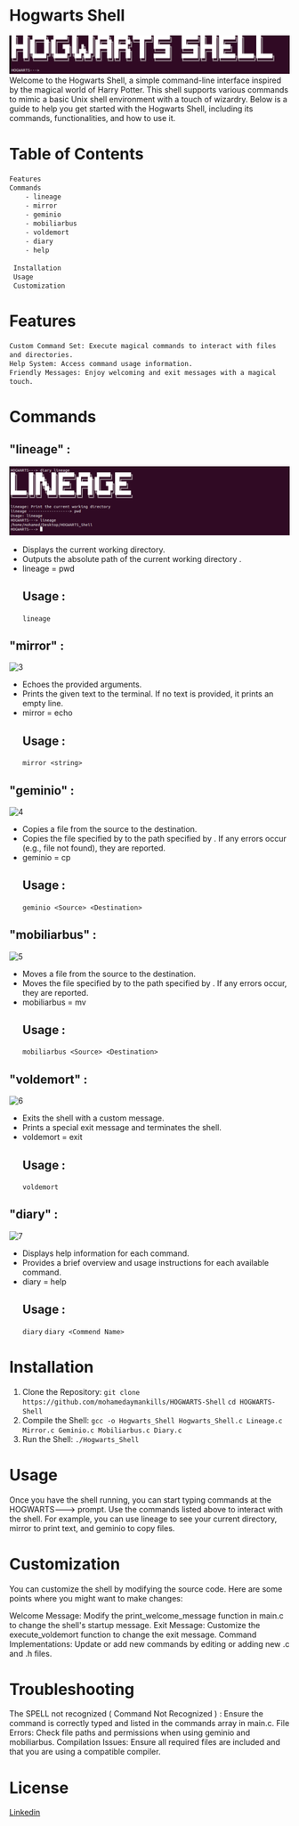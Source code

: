 # Hogwarts Shell
![1](https://github.com/mohamedaymankills/HOGWARTS-Shell/blob/main/Readme_Images/Hogwarts.png)
Welcome to the Hogwarts Shell, a simple command-line interface inspired by the magical world of Harry Potter. This shell supports various commands to mimic a basic Unix shell environment with a touch of wizardry. Below is a guide to help you get started with the Hogwarts Shell, including its commands, functionalities, and how to use it.

# Table of Contents
    Features
    Commands
        - lineage
        - mirror
        - geminio
        - mobiliarbus
        - voldemort
        - diary
        - help

     Installation
     Usage
     Customization
# Features

    Custom Command Set: Execute magical commands to interact with files and directories.
    Help System: Access command usage information.
    Friendly Messages: Enjoy welcoming and exit messages with a magical touch.   
# Commands    
## "lineage" :
![2](https://github.com/mohamedaymankills/HOGWARTS-Shell/blob/main/Readme_Images/lineage.png)
 - Displays the current working directory.
 - Outputs the absolute path of the current working directory .
 - lineage = pwd
   ## Usage :
   ```lineage ```

## "mirror" :
![3](https://github.com/mohamedaymankills/HOGWARTS-Shell/blob/main/Readme_Images/mirror.png)
 - Echoes the provided arguments.
 - Prints the given text to the terminal. If no text is provided, it prints an empty line.
 - mirror = echo
   ## Usage :
   ```mirror <string>```

 ## "geminio" :
 ![4](https://github.com/mohamedaymankills/HOGWARTS-Shell/blob/main/Readme_Images/geminio.png)
  - Copies a file from the source to the destination.
  - Copies the file specified by <source> to the path specified by <destination>. If any errors occur (e.g., file not found), they are reported.
  - geminio = cp
    ## Usage :
    ```geminio <Source> <Destination>```

 ## "mobiliarbus" :
 ![5](https://github.com/mohamedaymankills/HOGWARTS-Shell/blob/main/Readme_Images/mobiliarbus.png)
  - Moves a file from the source to the destination.
  - Moves the file specified by <source> to the path specified by <destination>. If any errors occur, they are reported.
  - mobiliarbus = mv
    ## Usage :
    ```mobiliarbus <Source> <Destination>```

 ## "voldemort" :
 ![6](https://github.com/mohamedaymankills/HOGWARTS-Shell/blob/main/Readme_Images/voldemort.png)
  - Exits the shell with a custom message.
  - Prints a special exit message and terminates the shell.
  - voldemort = exit
    ## Usage :
    ```voldemort```

  ## "diary" :
  ![7](https://github.com/mohamedaymankills/HOGWARTS-Shell/blob/main/Readme_Images/diary.png)
   - Displays help information for each command.
   - Provides a brief overview and usage instructions for each available command.
   - diary = help
     ## Usage :
     ```diary```
     ```diary <Commend Name>```

   # Installation
   1. Clone the Repository:
   ```git clone https://github.com/mohamedaymankills/HOGWARTS-Shell```
   ```cd HOGWARTS-Shell```
   2. Compile the Shell:
   ```gcc -o Hogwarts_Shell Hogwarts_Shell.c Lineage.c Mirror.c Geminio.c Mobiliarbus.c Diary.c```
   3. Run the Shell:
   ```./Hogwarts_Shell```

# Usage 
Once you have the shell running, you can start typing commands at the HOGWARTS---> prompt. Use the commands listed above to interact with the shell. For example, you can use lineage to see your current directory, mirror to print text, and geminio to copy files.

# Customization
You can customize the shell by modifying the source code. Here are some points where you might want to make changes:

   Welcome Message: Modify the print_welcome_message function in main.c to change the shell's startup message.
   Exit Message: Customize the execute_voldemort function to change the exit message.
   Command Implementations: Update or add new commands by editing or adding new .c and .h files.

# Troubleshooting 
The SPELL not recognized ( Command Not Recognized ) : Ensure the command is correctly typed and listed in the commands array in main.c.
File Errors: Check file paths and permissions when using geminio and mobiliarbus.
Compilation Issues: Ensure all required files are included and that you are using a compatible compiler.

# License
[Linkedin](https://www.linkedin.com/in/mohamed-ayman-78361a251/)



   
    

